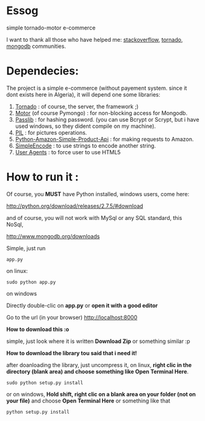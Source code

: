 Essog
=====

simple tornado-motor e-commerce

I want to thank all those who have helped me: [stackoverflow][1], [tornado][2], [mongodb][3] communities.

Dependecies:
=====

The project is a simple e-commerce (without payement system. since it dont exists here in Algeria), it will depend one some libraries:

 1. [Tornado][4] : of course, the server, the framework ;)
 2. [Motor][5] (of course Pymongo) : for non-blocking access for Mongodb.
 3. [Passlib][6] : for hashing password. (you can use Bcrypt or Scrypt, but i have used windows, so they dident compile on my machine).
 4. [PIL][7] : for pictures operations.
 5. [Python-Amazon-Simple-Product-Api][8] : for making requests to Amazon.
 6. [SimpleEncode][9] : to use strings to encode another string.
 7. [User Agents][10] : to force user to use HTML5

How to run it :
=====
Of course, you **MUST** have Python installed, windows users, come here:

http://python.org/download/releases/2.7.5/#download

and of course, you will not work with MySql or any SQL standard, this NoSql, 

http://www.mongodb.org/downloads


Simple, just run 

    app.py

on linux:

    sudo python app.py

 on windows 

Directly double-clic on **app.py** or **open it with a good editor**  


Go to the url (in your browser) [http://localhost:8000][11]

**How  to download this :o**

simple, just look where it is written **Download Zip** or something similar :p

**How  to download the library tou said that i need it!**

after doanloading the library, just uncompress it, on linux, **right clic in the directory (blank area) and choose something like Open Terminal Here**.

    sudo python setup.py install

or on windows, **Hold shift, right clic on a blank area on your folder (not on your file)** and choose **Open Terminal Here** or something like that

    python setup.py install


  [1]: http://stackoverflow.com/
  [2]: https://groups.google.com/forum/#!forum/python-tornado
  [3]: https://groups.google.com/forum/#!forum/mongodb-user
  [4]: https://github.com/facebook/tornado
  [5]: https://github.com/mongodb/motor
  [6]: https://code.google.com/p/passlib/
  [7]: http://www.pythonware.com/products/pil/
  [8]: https://github.com/yoavaviram/python-amazon-simple-product-api
  [9]: https://code.google.com/p/python-simpleencode/
  [10]: https://github.com/selwin/python-user-agents
  [11]: http://localhost:8000

